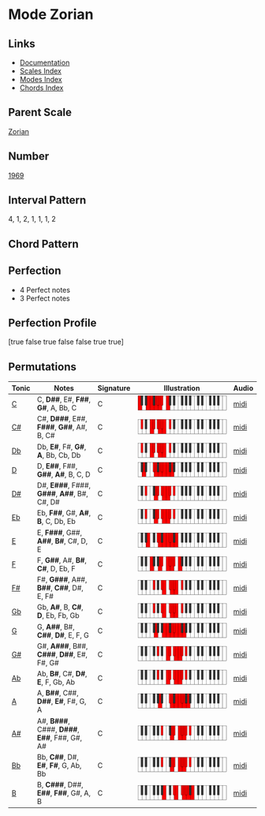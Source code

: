 # Mode Zorian

## Links

- [Documentation](index.md)
- [Scales Index](Scales.md)
- [Modes Index](Modes.md)
- [Chords Index](Chords.md)

## Parent Scale

[Zorian](ScaleZorian.md)

## Number

[1969](https://ianring.com/musictheory/scales/1969)

## Interval Pattern

4, 1, 2, 1, 1, 1, 2

## Chord Pattern



## Perfection

- 4 Perfect notes
- 3 Perfect notes

## Perfection Profile

[true false true false false true true]

## Permutations

| Tonic | Notes | Signature | Illustration | Audio |
|-------|-------|-----------|--------------|-------|
| [C](ModeCNaturalZorian.md) | C, **D##**, E#, **F##**, **G#**, A, Bb, C | C | ![CNaturalZorian](ModeCNaturalZorian.png) | [midi](https://github.com/edipermadi/music/blob/main/docs/ModeCNaturalZorian.mid?raw=true) |
| [C#](ModeCSharpZorian.md) | C#, **D###**, E##, **F###**, **G##**, A#, B, C# | C | ![CSharpZorian](ModeCSharpZorian.png) | [midi](https://github.com/edipermadi/music/blob/main/docs/ModeCSharpZorian.mid?raw=true) |
| [Db](ModeDFlatZorian.md) | Db, **E#**, F#, **G#**, **A**, Bb, Cb, Db | C | ![DFlatZorian](ModeDFlatZorian.png) | [midi](https://github.com/edipermadi/music/blob/main/docs/ModeDFlatZorian.mid?raw=true) |
| [D](ModeDNaturalZorian.md) | D, **E##**, F##, **G##**, **A#**, B, C, D | C | ![DNaturalZorian](ModeDNaturalZorian.png) | [midi](https://github.com/edipermadi/music/blob/main/docs/ModeDNaturalZorian.mid?raw=true) |
| [D#](ModeDSharpZorian.md) | D#, **E###**, F###, **G###**, **A##**, B#, C#, D# | C | ![DSharpZorian](ModeDSharpZorian.png) | [midi](https://github.com/edipermadi/music/blob/main/docs/ModeDSharpZorian.mid?raw=true) |
| [Eb](ModeEFlatZorian.md) | Eb, **F##**, G#, **A#**, **B**, C, Db, Eb | C | ![EFlatZorian](ModeEFlatZorian.png) | [midi](https://github.com/edipermadi/music/blob/main/docs/ModeEFlatZorian.mid?raw=true) |
| [E](ModeENaturalZorian.md) | E, **F###**, G##, **A##**, **B#**, C#, D, E | C | ![ENaturalZorian](ModeENaturalZorian.png) | [midi](https://github.com/edipermadi/music/blob/main/docs/ModeENaturalZorian.mid?raw=true) |
| [F](ModeFNaturalZorian.md) | F, **G##**, A#, **B#**, **C#**, D, Eb, F | C | ![FNaturalZorian](ModeFNaturalZorian.png) | [midi](https://github.com/edipermadi/music/blob/main/docs/ModeFNaturalZorian.mid?raw=true) |
| [F#](ModeFSharpZorian.md) | F#, **G###**, A##, **B##**, **C##**, D#, E, F# | C | ![FSharpZorian](ModeFSharpZorian.png) | [midi](https://github.com/edipermadi/music/blob/main/docs/ModeFSharpZorian.mid?raw=true) |
| [Gb](ModeGFlatZorian.md) | Gb, **A#**, B, **C#**, **D**, Eb, Fb, Gb | C | ![GFlatZorian](ModeGFlatZorian.png) | [midi](https://github.com/edipermadi/music/blob/main/docs/ModeGFlatZorian.mid?raw=true) |
| [G](ModeGNaturalZorian.md) | G, **A##**, B#, **C##**, **D#**, E, F, G | C | ![GNaturalZorian](ModeGNaturalZorian.png) | [midi](https://github.com/edipermadi/music/blob/main/docs/ModeGNaturalZorian.mid?raw=true) |
| [G#](ModeGSharpZorian.md) | G#, **A###**, B##, **C###**, **D##**, E#, F#, G# | C | ![GSharpZorian](ModeGSharpZorian.png) | [midi](https://github.com/edipermadi/music/blob/main/docs/ModeGSharpZorian.mid?raw=true) |
| [Ab](ModeAFlatZorian.md) | Ab, **B#**, C#, **D#**, **E**, F, Gb, Ab | C | ![AFlatZorian](ModeAFlatZorian.png) | [midi](https://github.com/edipermadi/music/blob/main/docs/ModeAFlatZorian.mid?raw=true) |
| [A](ModeANaturalZorian.md) | A, **B##**, C##, **D##**, **E#**, F#, G, A | C | ![ANaturalZorian](ModeANaturalZorian.png) | [midi](https://github.com/edipermadi/music/blob/main/docs/ModeANaturalZorian.mid?raw=true) |
| [A#](ModeASharpZorian.md) | A#, **B###**, C###, **D###**, **E##**, F##, G#, A# | C | ![ASharpZorian](ModeASharpZorian.png) | [midi](https://github.com/edipermadi/music/blob/main/docs/ModeASharpZorian.mid?raw=true) |
| [Bb](ModeBFlatZorian.md) | Bb, **C##**, D#, **E#**, **F#**, G, Ab, Bb | C | ![BFlatZorian](ModeBFlatZorian.png) | [midi](https://github.com/edipermadi/music/blob/main/docs/ModeBFlatZorian.mid?raw=true) |
| [B](ModeBNaturalZorian.md) | B, **C###**, D##, **E##**, **F##**, G#, A, B | C | ![BNaturalZorian](ModeBNaturalZorian.png) | [midi](https://github.com/edipermadi/music/blob/main/docs/ModeBNaturalZorian.mid?raw=true) |
